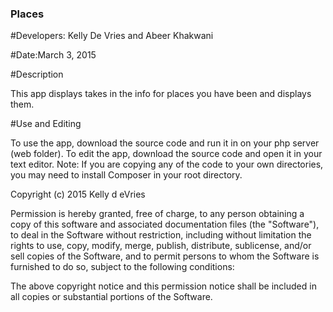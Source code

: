### Places
#Developers: Kelly De Vries and Abeer Khakwani

#Date:March 3, 2015

#Description

This app displays takes in the info for places you have been and displays them.

#Use and Editing

To use the app, download the source code and run it in on your php server (web folder). To edit the app, download the source code and open it in your text editor. Note: If you are copying any of the code to your own directories, you may need to install Composer in your root directory.

Copyright (c) 2015 Kelly d eVries

Permission is hereby granted, free of charge, to any person obtaining a copy of this software and associated documentation files (the "Software"), to deal in the Software without restriction, including without limitation the rights to use, copy, modify, merge, publish, distribute, sublicense, and/or sell copies of the Software, and to permit persons to whom the Software is furnished to do so, subject to the following conditions:

The above copyright notice and this permission notice shall be included in all copies or substantial portions of the Software.
